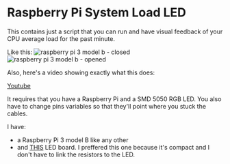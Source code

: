 # Raspberry Pi System Load LED
This contains just a script that you can run and have visual feedback of your CPU average load for the past minute.

Like this:
![raspberry pi 3 model b - closed](https://github.com/blchinezu/rpi-system-load-led/blob/master/IMG_20180131_214042.jpg?raw=true)
![raspberry pi 3 model b - opened](https://github.com/blchinezu/rpi-system-load-led/blob/master/IMG_20180131_214209.jpg?raw=true)

Also, here's a video showing exactly what this does:

[Youtube](https://www.youtube.com/watch?v=9k0FLhkswZg)

It requires that you have a Raspberry Pi and a SMD 5050 RGB LED. You also have to change pins variables so that they'll point where you stuck the cables.

I have:
 - a Raspberry Pi 3 model B like any other
 - and [THIS](https://www.aliexpress.com/item/3-Colour-RGB-SMD-LED-Module-5050-full-color-Pwm-tri-color-LED-For-Arduino-MCU/32818529969.html) LED board. I preffered this one because it's compact and I don't have to link the resistors to the LED.
